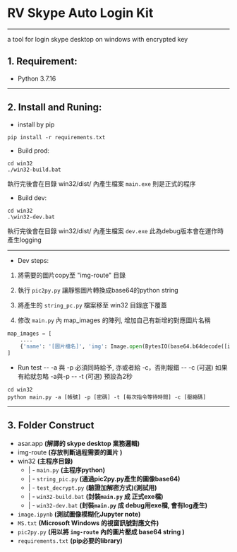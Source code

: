 # RV Skype Auto Login Kit
---
a tool for login skype desktop on windows with encrypted key

## 1. Requirement:

* Python 3.7.16


---

## 2. Install and Runing:

* install by pip
```shell
pip install -r requirements.txt
```


* Build prod:

```Shell
cd win32
./win32-build.bat
```
執行完後會在目錄 win32/dist/ 內產生檔案 `main.exe` 則是正式的程序

* Build dev:
```Shell
cd win32
.\win32-dev.bat
```
執行完後會在目錄 win32/dist/ 內產生檔案 `dev.exe` 此為debug版本會在運作時產生logging

---

* Dev steps:

1. 將需要的圖片copy至 "img-route" 目錄

2. 執行 `pic2py.py` 讓靜態圖片轉換成base64的python string

3. 將產生的 `string_pc.py` 檔案移至 win32 目錄底下覆蓋

4. 修改 `main.py` 內 map_images 的陣列, 增加自己有新增的對應圖片名稱
```Python
map_images = [
    ....
    {'name': '[圖片檔名]', 'img': Image.open(BytesIO(base64.b64decode([img+圖片檔名])))},
]
```


* Run test
 -- -a 與 -p 必須同時給予, 亦或者給 -c，否則報錯
 -- -c (可選) 如果有給就忽略 -a與-p
 -- -t (可選) 預設為2秒
```Shell
cd win32
python main.py -a [帳號] -p [密碼] -t [每次指令等待時間] -c [壓縮碼]
```


---

## 3. Folder Construct

- asar.app **(解譯的 skype desktop 業務邏輯)**
- img-route **(存放判斷過程需要的圖片 )**
- win32 **(主程序目錄)**
  - | - `main.py` **(主程序python)**
  - | - `string_pic.py` **(通過pic2py.py產生的圖像base64)**
  - | - `test_decrypt.py` **(驗證加解密方式)(測試用)**
  - | - `win32-build.bat` **(封裝`main.py` 成 正式exe檔)**
  - | - `win32-dev.bat` **(封裝`main.py` 成 debug用exe檔, 會有log產生)**
- `image.ipynb` **(測試圖像模糊化Jupyter note)**
- `MS.txt` **(Microsoft Windows 的視窗訊號對應文件)** 
- `pic2py.py` **(用以將 `img-route` 內的圖片壓成 base64 string )**
- `requirements.txt` **(pip必要的library)**